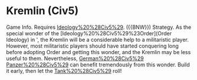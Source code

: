 # Kremlin (Civ5)

Game Info.
Requires [Ideology%20%28Civ5%29](Order). ({{BNW}})
Strategy.
As the special wonder of the [Ideology%20%28Civ5%29%23Order](Order Ideology) in ', the Kremlin will be a considerable help to a militaristic player. However, most militaristic players should have started conquering long before adopting Order and getting this wonder, and the Kremlin may be less useful to them. Nevertheless, [German%20%28Civ5%29](Germany's) [Panzer%20%28Civ5%29](Panzers) can benefit tremendously from this wonder. Build it early, then let the [Tank%20%28Civ5%29](Tanks) roll!